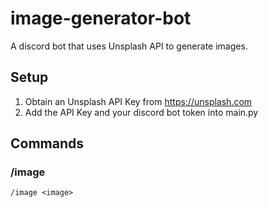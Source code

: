 # image-generator-bot
A discord bot that uses Unsplash API to generate images.

## Setup
1. Obtain an Unsplash API Key from https://unsplash.com
2. Add the API Key and your discord bot token into main.py

## Commands

### /image
```
/image <image>
```
